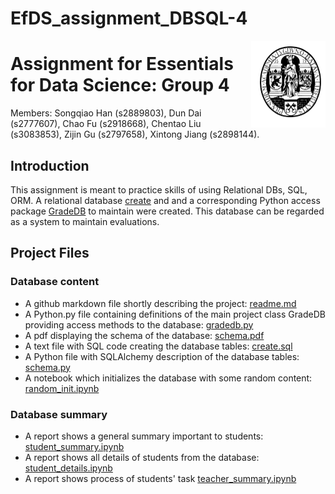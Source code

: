 # EfDS_assignment_DBSQL-4
 <a href='https://github.com/hansq358/EfDS_assignment_DBSQL-4'><img src='Leiden.png' align="right" height="139" /></a>

# Assignment for Essentials for Data Science: Group 4
Members: Songqiao Han (s2889803), Dun Dai (s2777607), Chao Fu (s2918668), Chentao Liu (s3083853), Zijin Gu (s2797658), Xintong Jiang (s2898144).

## Introduction
This assignment is meant to practice skills of using Relational DBs, SQL, ORM. A relational database [create](create.db) and and a corresponding Python access package [GradeDB](gradeDB.py) to maintain were created. This database can be regarded as a system to maintain evaluations.

## Project Files
### Database content
- A github markdown file shortly describing the project: [readme.md](readme.md)
- A Python.py file containing definitions of the main project class GradeDB providing
access methods to the database: [gradedb.py](gradedb.py)
- A pdf displaying the schema of the database: [schema.pdf](schema.pdf)
- A text file with SQL code creating the database tables: [create.sql](create.sql)
- A  Python file with SQLAlchemy description of the database tables: [schema.py](schema.py)
- A notebook which initializes the database with some random content: [random_init.ipynb](random_init.ipynb)

### Database summary
- A report shows a general summary important to students: [student_summary.ipynb](student_summary.ipynb)
- A report shows all details of students from the database: [student_details.ipynb](student_details.ipynb)
- A report shows process of students' task   [teacher_summary.ipynb](teacher_summary.ipynb)

